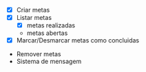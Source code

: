 - [x] Criar metas
- [x] Listar metas
    - [x] metas realizadas
    - metas abertas
- [x] Marcar/Desmarcar metas como concluidas
- Remover metas
- Sistema de mensagem 